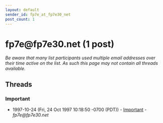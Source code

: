 ```yaml
---
layout: default
sender_id: fp7e_at_fp7e30_net
post_count: 1
---
```


# fp7e<span>@</span>fp7e30.net (1 post)

_Be aware that many list participants used multiple email addresses over their time active on the list. As such this page may not contain all threads available._

## Threads

### Important
+ 1997-10-24 (Fri, 24 Oct 1997 10:18:50 -0700 (PDT)) - [Important](/archive/1997/10/798e2382ee814f6f5e5421e696a26f98175cb1a96687a016264c89b86cfeb993) - _fp7e@fp7e30.net_

